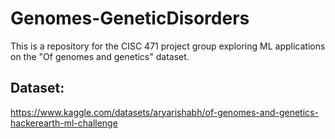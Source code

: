 # Genomes-GeneticDisorders
This is a repository for the CISC 471 project group exploring ML applications on the "Of genomes and genetics" dataset.

## Dataset: 
https://www.kaggle.com/datasets/aryarishabh/of-genomes-and-genetics-hackerearth-ml-challenge